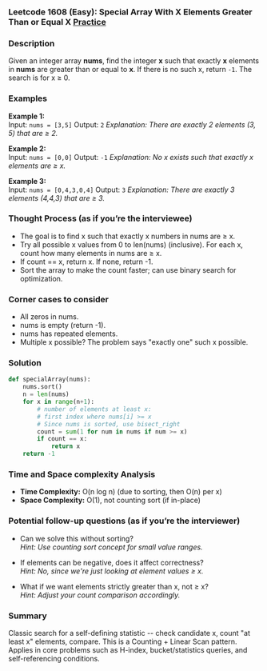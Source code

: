 ### Leetcode 1608 (Easy): Special Array With X Elements Greater Than or Equal X [Practice](https://leetcode.com/problems/special-array-with-x-elements-greater-than-or-equal-x)

### Description  
Given an integer array **nums**, find the integer **x** such that exactly **x** elements in **nums** are greater than or equal to **x**. If there is no such x, return `-1`. The search is for x ≥ 0.

### Examples  

**Example 1:**  
Input: `nums = [3,5]`
Output: `2`
*Explanation: There are exactly 2 elements (3, 5) that are ≥ 2.*

**Example 2:**  
Input: `nums = [0,0]`
Output: `-1`
*Explanation: No x exists such that exactly x elements are ≥ x.*

**Example 3:**  
Input: `nums = [0,4,3,0,4]`
Output: `3`
*Explanation: There are exactly 3 elements (4,4,3) that are ≥ 3.*

### Thought Process (as if you’re the interviewee)  
- The goal is to find x such that exactly x numbers in nums are ≥ x.
- Try all possible x values from 0 to len(nums) (inclusive). For each x, count how many elements in nums are ≥ x.
- If count == x, return x. If none, return -1.
- Sort the array to make the count faster; can use binary search for optimization.

### Corner cases to consider  
- All zeros in nums.
- nums is empty (return -1).
- nums has repeated elements.
- Multiple x possible? The problem says "exactly one" such x possible.

### Solution

```python
def specialArray(nums):
    nums.sort()
    n = len(nums)
    for x in range(n+1):
        # number of elements at least x:
        # first index where nums[i] >= x
        # Since nums is sorted, use bisect_right
        count = sum(1 for num in nums if num >= x)
        if count == x:
            return x
    return -1
```

### Time and Space complexity Analysis  
- **Time Complexity:** O(n log n) (due to sorting, then O(n) per x)
- **Space Complexity:** O(1), not counting sort (if in-place)

### Potential follow-up questions (as if you’re the interviewer)  
- Can we solve this without sorting?   
  *Hint: Use counting sort concept for small value ranges.*

- If elements can be negative, does it affect correctness?   
  *Hint: No, since we're just looking at element values ≥ x.*

- What if we want elements strictly greater than x, not ≥ x?   
  *Hint: Adjust your count comparison accordingly.*

### Summary
Classic search for a self-defining statistic -- check candidate x, count "at least x" elements, compare. This is a Counting + Linear Scan pattern. Applies in core problems such as H-index, bucket/statistics queries, and self-referencing conditions.